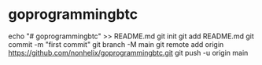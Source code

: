 # goprogrammingbtc
echo "# goprogrammingbtc" >> README.md
git init
git add README.md
git commit -m "first commit"
git branch -M main
git remote add origin https://github.com/nonhelix/goprogrammingbtc.git
git push -u origin main
